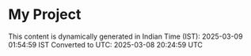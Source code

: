 # My Project

This content is dynamically generated in Indian Time (IST): 2025-03-09 01:54:59 IST
Converted to UTC: 2025-03-08 20:24:59 UTC
